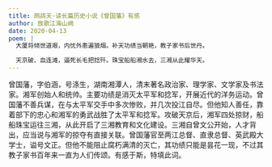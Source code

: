 ```yaml
---
title: 鹧鸪天·读长篇历史小说《曾国藩》有感
author: 放歌江海山阙
date: 2020-04-13
poem: |
  大厦将倾世道艰，内忧外患遍狼烟。补天功绩当朝艳，教子家书后世丹。

  天京破、血连滩，逼死长毛把捻歼。珠宝船船湘水去，三湘从此耀华天。
---
```


曾国藩，字伯涵，号涤生，湖南湘潭人，清末著名政治家、理学家、文学家及书法家。湘军创始人和统帅。主要功绩是消灭太平军和捻军，开展近代的洋务运动。曾国藩不善兵谋，在与太平军交手中多次惨败，并几次投江自尽。但他知人善任，靠着部下的忠心和湘军的勇武战胜了太平军和捻军。攻破天京后，湘军四处掠财，船船珠宝运往三湘，从此开启了三湘教育和文化建设。三湘自曾文公开始，人才背出，应当说与湘军的掠夺有直接关联。曾国藩官至两江总督、直隶总督、英武殿大学士，谥号文正。但他不能阻止腐朽满清的灭亡，其功绩只能是昙花一现，不过其教子家书百年来一直为人们传颂。有感于斯，特填此词。
